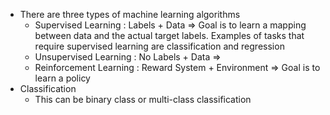 - There are three types of machine learning algorithms
	- Supervised Learning : Labels + Data => Goal is to learn a mapping between data and the actual target labels. Examples of tasks that require supervised learning are classification and regression
	- Unsupervised Learning : No Labels + Data => 
	- Reinforcement Learning : Reward System + Environment => Goal is to learn a policy
- Classification
	- This can be binary class or multi-class classification 